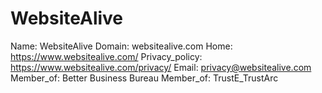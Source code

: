 
# WebsiteAlive

Name: WebsiteAlive
Domain: websitealive.com
Home: https://www.websitealive.com/
Privacy_policy: https://www.websitealive.com/privacy/
Email: privacy@websitealive.com
Member_of: Better Business Bureau
Member_of: TrustE_TrustArc
